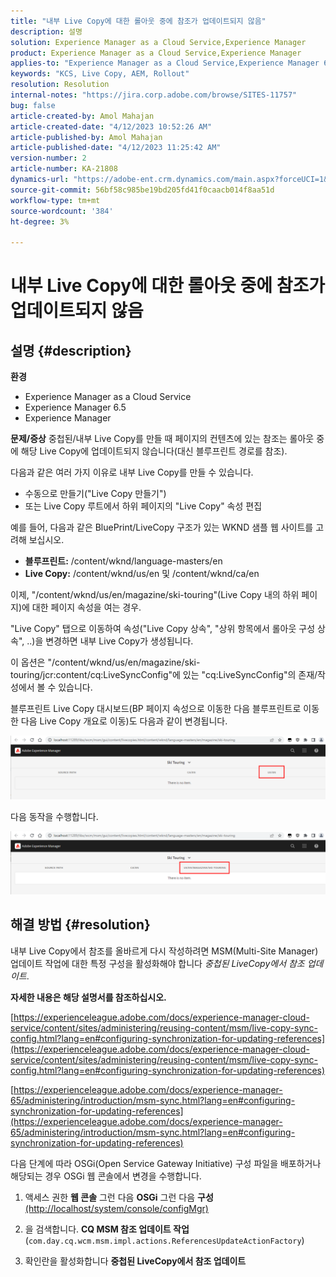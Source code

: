 ```yaml
---
title: "내부 Live Copy에 대한 롤아웃 중에 참조가 업데이트되지 않음"
description: 설명
solution: Experience Manager as a Cloud Service,Experience Manager
product: Experience Manager as a Cloud Service,Experience Manager
applies-to: "Experience Manager as a Cloud Service,Experience Manager 6.5,Experience Manager"
keywords: "KCS, Live Copy, AEM, Rollout"
resolution: Resolution
internal-notes: "https://jira.corp.adobe.com/browse/SITES-11757"
bug: false
article-created-by: Amol Mahajan
article-created-date: "4/12/2023 10:52:26 AM"
article-published-by: Amol Mahajan
article-published-date: "4/12/2023 11:25:42 AM"
version-number: 2
article-number: KA-21808
dynamics-url: "https://adobe-ent.crm.dynamics.com/main.aspx?forceUCI=1&pagetype=entityrecord&etn=knowledgearticle&id=fd589a19-20d9-ed11-a7c7-6045bd006149"
source-git-commit: 56bf58c985be19bd205fd41f0caacb014f8aa51d
workflow-type: tm+mt
source-wordcount: '384'
ht-degree: 3%

---
```


# 내부 Live Copy에 대한 롤아웃 중에 참조가 업데이트되지 않음

## 설명 {#description}

<b>환경</b>
- Experience Manager as a Cloud Service
- Experience Manager 6.5
- Experience Manager

<b>문제/증상</b>
중첩된/내부 Live Copy를 만들 때 페이지의 컨텐츠에 있는 참조는 롤아웃 중에 해당 Live Copy에 업데이트되지 않습니다(대신 블루프린트 경로를 참조).

다음과 같은 여러 가지 이유로 내부 Live Copy를 만들 수 있습니다.

- 수동으로 만들기(&quot;Live Copy 만들기&quot;)
- 또는 Live Copy 루트에서 하위 페이지의 &quot;Live Copy&quot; 속성 편집




예를 들어, 다음과 같은 BluePrint/LiveCopy 구조가 있는 WKND 샘플 웹 사이트를 고려해 보십시오.

- <b>블루프린트:</b> /content/wknd/language-masters/en
- <b>Live Copy:</b> /content/wknd/us/en 및 /content/wknd/ca/en


이제, &quot;/content/wknd/us/en/magazine/ski-touring&quot;(Live Copy 내의 하위 페이지)에 대한 페이지 속성을 여는 경우.

&quot;Live Copy&quot; 탭으로 이동하여 속성(&quot;Live Copy 상속&quot;, &quot;상위 항목에서 롤아웃 구성 상속&quot;, ..)을 변경하면 내부 Live Copy가 생성됩니다.

이 옵션은 &quot;/content/wknd/us/en/magazine/ski-touring/jcr:content/cq:LiveSyncConfig&quot;에 있는 &quot;cq:LiveSyncConfig&quot;의 존재/작성에서 볼 수 있습니다.

블루프린트 Live Copy 대시보드(BP 페이지 속성으로 이동한 다음 블루프린트로 이동한 다음 Live Copy 개요로 이동)도 다음과 같이 변경됩니다.

![](assets/___fe589a19-20d9-ed11-a7c7-6045bd006149___.png)

다음 동작을 수행합니다.

![](assets/___00599a19-20d9-ed11-a7c7-6045bd006149___.png)




## 해결 방법 {#resolution}


내부 Live Copy에서 참조를 올바르게 다시 작성하려면 MSM(Multi-Site Manager) 업데이트 작업에 대한 특정 구성을 활성화해야 합니다 *중첩된 LiveCopy에서 참조 업데이트*.

<b>자세한 내용은 해당 설명서를 참조하십시오.</b>

[https://experienceleague.adobe.com/docs/experience-manager-cloud-service/content/sites/administering/reusing-content/msm/live-copy-sync-config.html?lang=en#configuring-synchronization-for-updating-references](https://experienceleague.adobe.com/docs/experience-manager-cloud-service/content/sites/administering/reusing-content/msm/live-copy-sync-config.html?lang=en#configuring-synchronization-for-updating-references)

[https://experienceleague.adobe.com/docs/experience-manager-65/administering/introduction/msm-sync.html?lang=en#configuring-synchronization-for-updating-references](https://experienceleague.adobe.com/docs/experience-manager-65/administering/introduction/msm-sync.html?lang=en#configuring-synchronization-for-updating-references)



다음 단계에 따라 OSGi(Open Service Gateway Initiative) 구성 파일을 배포하거나 해당되는 경우 OSGi 웹 콘솔에서 변경을 수행합니다.

1. 액세스 권한 <b>웹 콘솔</b> 그런 다음 <b>OSGi</b> 그런 다음 <b>구성</b> [(http://localhost/system/console/configMgr)](http://localhost/system/console/configMgr)


2. 을 검색합니다. <b>CQ MSM 참조 업데이트 작업</b> (`com.day.cq.wcm.msm.impl.actions.ReferencesUpdateActionFactory`)


3. 확인란을 활성화합니다 <b>중첩된 LiveCopy에서 참조 업데이트</b>

